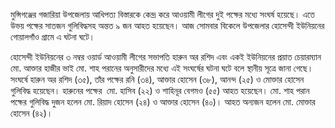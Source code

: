 মুন্সিগঞ্জের গজারিয়া উপজেলায় আধিপত্য বিস্তারকে কেন্দ্র করে আওয়ামী লীগের দুই পক্ষের মধ্যে সংঘর্ষ হয়েছে। এতে উভয় পক্ষের সাতজন গুলিবিদ্ধসহ অন্তত ৯ জন আহত হয়েছেন। আজ সোমবার বিকেলে উপজেলার হোসেন্দী ইউনিয়নের গোয়ালগাঁও গ্রামে এ ঘটনা ঘটে।

হোসেন্দী ইউনিয়নের ৩ নম্বর ওয়ার্ড আওয়ামী লীগের সভাপতি হারুন অর রশিদ এবং একই ইউনিয়নের প্রয়াত চেয়ারম্যান মো. আক্তার হাজীর ভাই মো. শাহ পরানের অনুসারীদের মধ্যে এই সংঘর্ষের ঘটনা ঘটে বলে স্থানীয় সূত্রে জানা গেছে। সংঘর্ষে হারুন অর রশিদ (৩৫), তাঁর পক্ষের রনি (৩৪), আক্তার হোসেন (৩৮), আনন্দ (২৫) ও মোক্তার হোসেন গুলিবিদ্ধ হয়েছেন। হারুনের পক্ষের  মো. হাসিব (২২) ও শাহিনূর বেগমও (৫৫) আহত হয়েছেন। মো. শাহ পরান পক্ষের গুলিবিদ্ধ দুজন হলেন মো. রিয়াদ হোসেন (২৪) ও আক্তার হোসেন (৪০)। আহত অন্যজন হলেন মো. মোক্তার হোসেন (৪২)।
